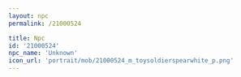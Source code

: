 ```yaml
---
layout: npc
permalink: /21000524

title: Npc
id: '21000524'
npc_name: 'Unknown'
icon_url: 'portrait/mob/21000524_m_toysoldierspearwhite_p.png'
---
```

